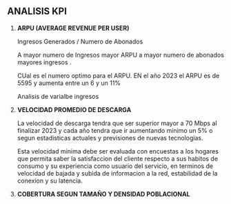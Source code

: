 ## ANALISIS KPI

1. **ARPU (AVERAGE REVENUE PER USER)**  

   Ingresos Generados / Numero de Abonados

    A mayor numero de Ingresos mayor ARPU a mayor numero de abonados mayores ingresos .

   CUal es el numero optimo para el ARPU.
   EN el año 2023 el ARPU es de 5595 y aumenta entre un 6 y un 11%

   Analisis de varialbe ingresos

2) **VELOCIDAD PROMEDIO DE DESCARGA**

   La velocidad de descarga tendra que ser superior mayor a 70 Mbps al finalizar 2023 y cada año tendra que ir aumentando minimo un 5% o segun estadisticas actuales y       previsiones de nuevas tecnologias.

   Esta velocidad minima debe ser evaluada con encuestas a los hogares que permita saber la satisfaccion del cliente respecto a sus habitos de consumo y su experiencia 
   como usuario del servicio, en terminos de velocidad de bajada y subida de informacion a la red, estabilidad de la conexion y su latencia.

3) **COBERTURA SEGUN TAMAÑO Y DENSIDAD POBLACIONAL**
